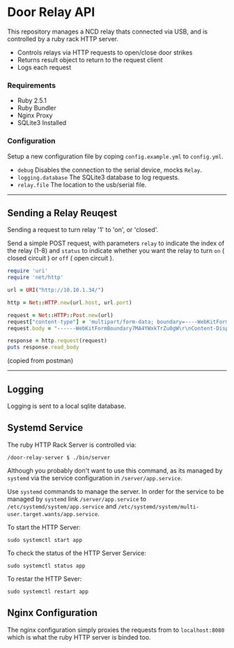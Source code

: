 # Door Relay API

This repository manages a NCD relay thats connected via USB, and is controlled by a ruby rack HTTP server.

* Controls relays via HTTP requests to open/close door strikes
* Returns result object to return to the request client
* Logs each request

### Requirements

* Ruby 2.5.1
* Ruby Bundler
* Nginx Proxy
* SQLite3 Installed

### Configuration

Setup a new configuration file by coping `config.example.yml` to `config.yml`.

* `debug` Disables the connection to the serial device, mocks `Relay`.
* `logging.database` The SQLite3 database to log requests.
* `relay.file` The location to the usb/serial file.

---

## Sending a Relay Reuqest

Sending a request to turn relay '1' to 'on', or 'closed'.

Send a simple POST request, with parameters `relay` to indicate the index of the relay (1-8) and `status` to indicate whether you want the relay to turn `on` ( closed circuit ) or `off` ( open circuit ).

```ruby
require 'uri'
require 'net/http'

url = URI("http://10.10.1.34/")

http = Net::HTTP.new(url.host, url.port)

request = Net::HTTP::Post.new(url)
request["content-type"] = 'multipart/form-data; boundary=----WebKitFormBoundary7MA4YWxkTrZu0gW'
request.body = "------WebKitFormBoundary7MA4YWxkTrZu0gW\r\nContent-Disposition: form-data; name=\"relay\"\r\n\r\n1\r\n------WebKitFormBoundary7MA4YWxkTrZu0gW\r\nContent-Disposition: form-data; name=\"status\"\r\n\r\non\r\n------WebKitFormBoundary7MA4YWxkTrZu0gW--"

response = http.request(request)
puts response.read_body
```
(copied from postman)

---
## Logging

Logging is sent to a local sqlite database.

## Systemd Service

The ruby HTTP Rack Server is controlled via:

`/door-relay-server $ ./bin/server`

Although you probably don't want to use this command, as its managed by `systemd` via the service configuration in `/server/app.service`.

Use `systemd` commands to manage the server. In order for the service to be managed by `systemd` link `/server/app.service` to `/etc/systemd/system/app.service` and `/etc/systemd/system/multi-user.target.wants/app.service`.

To start the HTTP Server:

`sudo systemctl start app`

To check the status of the HTTP Server Service:

`sudo systemctl status app`

To restar the HTTP Sever:

`sudo systemctl restart app`

## Nginx Configuration

The nginx configuration simply proxies the requests from to `localhost:8080` which is what the ruby HTTP server is binded too.
